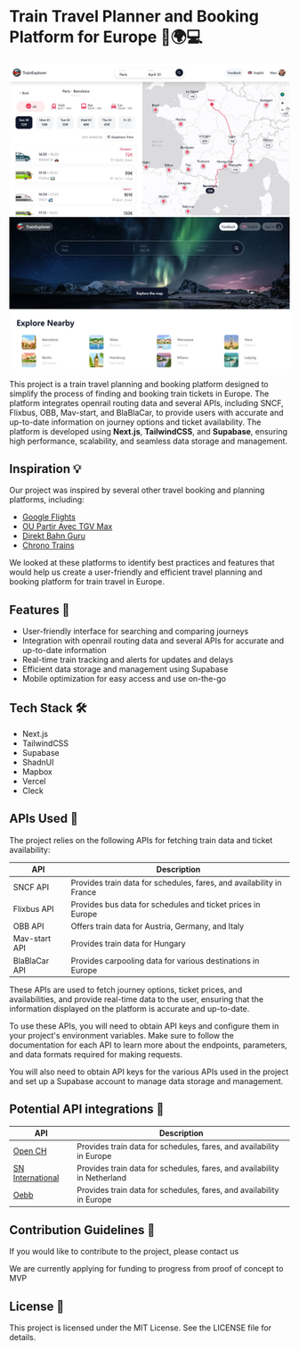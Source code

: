 <head>
  <link rel="stylesheet" type="text/css" href="./styles.css">
</head>

<body>


# Train Travel Planner and Booking Platform for Europe 🚂🌍💻
<div class="screenshots">
  <img src="./TrainExplorer_map.JPG" alt="Screenshot 1" class="screenshot">
  <img src="./TrainExplorer_lobby.JPG" alt="Screenshot 2" class="screenshot">
</div>

This project is a train travel planning and booking platform designed to simplify the process of finding and booking train tickets in Europe. The platform integrates openrail routing data and several APIs, including SNCF, Flixbus, OBB, Mav-start, and BlaBlaCar, to provide users with accurate and up-to-date information on journey options and ticket availability. The platform is developed using **Next.js**, **TailwindCSS**, and **Supabase**, ensuring high performance, scalability, and seamless data storage and management.

## Inspiration 💡

Our project was inspired by several other travel booking and planning platforms, including:

- [Google Flights](https://www.google.com/travel/flights)
- [OU Partir Avec TGV Max](https://oupartiravectgvmax.fr/)
- [Direkt Bahn Guru](https://direkt.bahn.guru/)
- [Chrono Trains](https://www.chronotrains.com/)

We looked at these platforms to identify best practices and features that would help us create a user-friendly and efficient travel planning and booking platform for train travel in Europe.

## Features 🚀

- User-friendly interface for searching and comparing journeys
- Integration with openrail routing data and several APIs for accurate and up-to-date information
- Real-time train tracking and alerts for updates and delays
- Efficient data storage and management using Supabase
- Mobile optimization for easy access and use on-the-go

## Tech Stack 🛠️

- Next.js
- TailwindCSS
- Supabase
- ShadnUI
- Mapbox
- Vercel
- Cleck

## APIs Used 🚀
The project relies on the following APIs for fetching train data and ticket availability:

| API           | Description                                                    |
|---------------|----------------------------------------------------------------|
| SNCF API      | Provides train data for schedules, fares, and availability in France |
| Flixbus API   | Provides bus data for schedules and ticket prices in Europe         |
| OBB API       | Offers train data for Austria, Germany, and Italy                 |
| Mav-start API | Provides train data for Hungary                                   |
| BlaBlaCar API | Provides carpooling data for various destinations in Europe        |

These APIs are used to fetch journey options, ticket prices, and availabilities, and provide real-time data to the user, ensuring that the information displayed on the platform is accurate and up-to-date.

To use these APIs, you will need to obtain API keys and configure them in your project's environment variables. Make sure to follow the documentation for each API to learn more about the endpoints, parameters, and data formats required for making requests.

You will also need to obtain API keys for the various APIs used in the project and set up a Supabase account to manage data storage and management.

</body>

## Potential API integrations 🚀
| API           | Description                                                                    |
|---------------|------------------------------------------------------------------------------------------|
| [Open CH](https://transport.opendata.ch/) | Provides train data for schedules, fares, and availability in Europe |
| [SN International](https://www.nsinternational.com/en) | Provides train data for schedules, fares, and availability in Netherland |
| [Oebb](https://data.oebb.at/#default/datasets) | Provides train data for schedules, fares, and availability in Europe |

## Contribution Guidelines 🤝
If you would like to contribute to the project, please contact us

We are currently applying for funding to progress from proof of concept to MVP

## License 📜
This project is licensed under the MIT License. See the LICENSE file for details.
